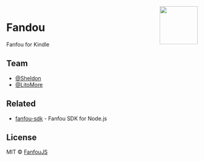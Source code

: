 <img width="100px" height="100px" src="https://raw.githubusercontent.com/fanfoujs/fandou/master/logo.png" align="right" />

# Fandou

Fanfou for Kindle

## Team

- [@Sheldon](http://nowtiny.com)
- [@LitoMore](https://github.com/LitoMore)

## Related

- [fanfou-sdk](https://github.com/LitoMore/fanfou-sdk-node) - Fanfou SDK for Node.js

## License

MIT © [FanfouJS](https://github.com/fanfoujs)
